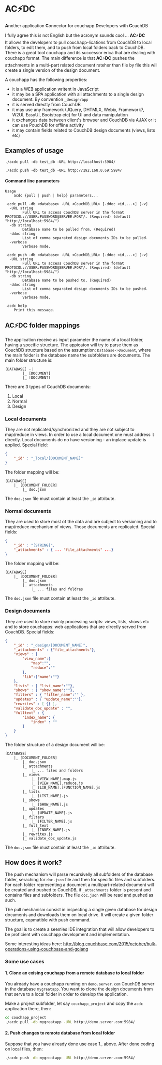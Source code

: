 # AC:zap:DC
**A**nother application **C**onnector for couchapp **D**evelopers with **C**ouchDB

I fully agree this is not English but the acronym sounds cool ... **AC**:zap:**DC**  
It allows the developers to pull couchapp-lications from CouchDB to local folders, to edit them,
and to push from local folders back to CouchDB. There is a great tool couchapp and its successor erica
that are dealing with couchapp format. The main difference is that **AC**:zap:**DC** pushes
the attachments in a multi-part related document rateher than file by file this will create a single version of the design document.

A couchapp has the following properties:

- it is a WEB application writent in JavaScript
- it may be a SPA application with all attachments to a single design document. By convention `_design/app`
- it is served directly from CouchDB
- it may use any framework (JQuery, DHTMLX, Webix, Framework7, W2UI, EasyUI, Bootstrap etc) for UI and data manipulation
- it exchanges data between client's browser and CouchDB via AJAX or it can use PouchDB for offline activity
- it may contain fields related to CouchDB design documents (views, lists etc)

## Examples of usage

```
./acdc pull -db test_db -URL http://localhost:5984/

./acdc push -db test_db -URL http://192.168.0.69:5984/
```

#### Command line parameters

```
Usage
	acdc {pull | push | help} parameters... 

 acdc pull -db <database> -URL <CouchDB_URL> [-ddoc <id,...>] [-v]
  -URL string
    	Full URL to access CouchDB server in the format PROTOCOL://USER:PASSWORD@SERVER:PORT/. (Required) (default "http://localhost:5984/")
  -db string
    	Database name to be pulled from. (Required)
  -ddoc string
    	List of comma separated design documents IDs to be pulled.
  -verbose
    	Verbose mode.

 acdc push -db <database> -URL <CouchDB_URL> [-ddoc <id,...>] [-v]
  -URL string
    	Full URL to access CouchDB server in the format PROTOCOL://USER:PASSWORD@SERVER:PORT/. (Required) (default "http://localhost:5984/")
  -db string
    	Database name to be pushed to. (Required)
  -ddoc string
    	List of comma separated design documents IDs to be pushed.
  -verbose
    	Verbose mode.

 acdc help
	Print this message.
```

## AC:zap:DC folder mappings

The application receive as input parameter the name of a local folder, having a specific structure. The appicaton will try to parse them as CouchDB structure based on the assumption: `Database->Document`, where the main folder is the database name the subfolders are documents.
The main folder structure is:

```	
[DATABASE] -|
	    |_ [DOCUMENT]
	    |_ [DOCUMENT]
```

There are 3 types of CouchDB documents:  

1. Local
1. Normal
1. Design

### Local documents

They are not replicated/synchronized and they are not subject to map/reduce
in views. In order to use a local document one must address it directly.
Local documents do no have versioning - an inplace update is applied.
Special field:  

```json
{	
	"_id" : "_local/[DOCUMENT_NAME]"
}
```

The folder mapping will be:

```
[DATABASE]
	|_ [DOCUMENT_FOLDER]
		|_ doc.json
```

The `doc.json` file must contain at least the `_id` attribute.

### Normal documents

They are used to store most of the data and are subject to versioning and to
map/reduce mechanism of views. Those documents are replicated. Special fields:

```json
{
	"_id" : "[STRING]",
	"_attachments" : { ... "file_attachments" ...}
}
```

The folder mapping will be:

```
[DATABASE]
	|_ [DOCUMENT_FOLDER]
		|_ doc.json
		|_ attachments
			|_ ... files and foldres
```
The `doc.json` file must contain at least the `_id` attribute.

### Design documents

They are used to store mainly processing scripts: views, lists, shows etc and to
store couchapps: web applications that are directly served from CouchDB. Special
fields:

```json
{
	"_id" : "_design/[DOCUMENT_NAME]",
	"_attachments" : {"file_attachments"},
	"views" : {
		"view_name":{
			"map":"",
			"reduce":""
		},
		"lib":{"name":""}
	},
	"lists" : { "list_name":""},
	"shows" : { "show_name":""},
	"filters" : { "filter_name":"" },
	"updates" : { "update_name":""},
	"rewrites" : [ {} ],
	"validate_doc_update" : "",
	"fulltext" : {
		"index_name": {
			"index" : ""
		}
	}
}
```

The folder structure of a design document will be:

```
[DATABASE]
	|_ [DOCUMENT_FOLDER]
		|_ doc.json
		|_ attachments
			|_ ... files and folders
		|_ views
			|_ [VIEW_NAME].map.js
			|_ [VIEW_NAME].reduce.js
			|_ [LIB_NAME].[FUNCTION_NAME].js
		|_ lists
			|_ [LIST_NAME].js
		|_ shows
			|_ [SHOW_NAME].js
		|_ updates
			|_ [UPDATE_NAME].js
		|_ filters
			|_ [FILTER_NAME].js
		|_ full_text
			|_ [INDEX_NAME].js
		|_ rewrites.js
		|_ validate_doc_update.js
```

The `doc.json` file must contain at least the `_id` attribute.

## How does it work?

The push mechanism will parse recursivelly all subfolders of the database folder, seraching for `doc.json` file and then for specific files and subfolders. For each folder representing a document
a multipart-related document will be created and pushed to CouchDB, if `_attachments` folder is present and contains files and subfolders. The file `doc.json` will be read and pushed as such.

The pull mechanism consist in inspecting a single given database for design documents
and downloads them on local drive. It will create a given folder structure, copmatible with push command.

The goal is to create a seemles IDE integration that will allow developers to be proficient with couchapp development and implementation.

Some interesting ideas here: http://blog.couchbase.com/2015/october/bulk-operations-using-couchbase-and-golang

### Some use cases

#### 1. Clone an exising couchapp from a remote database to local folder

You already have a couchapp running on `demo.server.com` CouchDB server in the database `mygreatapp`. You want to clone the design documents from that serve to a local folder in order to develop the application. 

Make a project subfolder, let say `couchapp_project` and copy the `acdc` application there, then:

```bash
cd couchapp_project
./acdc pull -db mygreatapp -URL http://demo.server.com:5984/
```

#### 2. Push changes to remote database from local folder

Suppose that you have already done use case 1., above. After done coding on local files, then:

```bash
./acdc push -db mygreatapp -URL http://demo.server.com:5984/
```
